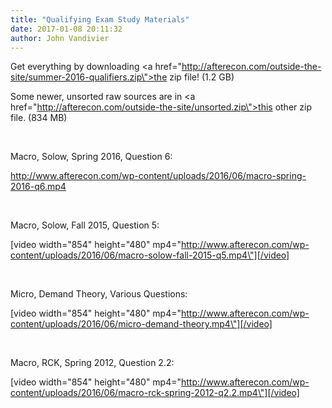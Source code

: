 ```yaml
---
title: "Qualifying Exam Study Materials"
date: 2017-01-08 20:11:32
author: John Vandivier
---
```




Get everything by downloading <a href=\"http://afterecon.com/outside-the-site/summer-2016-qualifiers.zip\">the zip file</a>! (1.2 GB)

Some newer, unsorted raw sources are in <a href=\"http://afterecon.com/outside-the-site/unsorted.zip\">this other zip file</a>. (834 MB)

&nbsp;

Macro, Solow, Spring 2016, Question 6:

http://www.afterecon.com/wp-content/uploads/2016/06/macro-spring-2016-q6.mp4

&nbsp;

Macro, Solow, Fall 2015, Question 5:

[video width=\"854\" height=\"480\" mp4=\"http://www.afterecon.com/wp-content/uploads/2016/06/macro-solow-fall-2015-q5.mp4\"][/video]

&nbsp;

Micro, Demand Theory, Various Questions:

[video width=\"854\" height=\"480\" mp4=\"http://www.afterecon.com/wp-content/uploads/2016/06/micro-demand-theory.mp4\"][/video]

&nbsp;

Macro, RCK, Spring 2012, Question 2.2:

[video width=\"854\" height=\"480\" mp4=\"http://www.afterecon.com/wp-content/uploads/2016/06/macro-rck-spring-2012-q2.2.mp4\"][/video]

&nbsp;

&nbsp;

&nbsp;

&nbsp;

&nbsp;